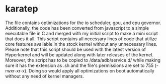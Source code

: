# karatep
The file contains optimizations for the io scheduler, gpu, and cpu governor. Additionally, the code has been converted from javascript to a simple executable file in C and merged with my initial script to make a mini script that does it all. This script contains all necessary lines of code that utilize core features available in the stock kernel without any unnecessary lines. Please note that this script should be used with the latest version of Hyperkernel and will be updated along with later releases of the kernel. Moreover, the script has to be copied to /data/adb/service.d/ while making sure it has the extension as .sh and the file's permissions are set to 755 (-rwxr-xr-x). Doing so would apply all optimizations on boot automatically without any need of kernel managers.
